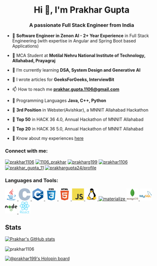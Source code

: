 <h1 align="center">Hi 👋, I'm Prakhar Gupta</h1>
<h3 align="center">A passionate Full Stack Engineer from India</h3>

- 🌱 **Software Engineer in Zenon AI - 2+ Year Experience** in Full Stack Engineering (with expertise in Angular and Spring Boot based Applications)
  
- 📝 MCA Student at **Motilal Nehru National Institute of Technology, Allahabad, Prayagraj**

- 🌱 I’m currently learning **DSA, System Design and Generative AI**

- 📝 I wrote articles for **GeeksForGeeks, InterviewBit**

- 📫 How to reach me **prakhar.gupta.1106@gmail.com**

- 🌱 Programming Languages **Java, C++, Python** 

- 🌱 **3rd Position** in Webster(Avishkar), a MNNIT Allahabad Hackathon

- 🌱 **Top 50** in HACK 36 4.0, Annual Hackathon of MNNIT Allahabad

- 🌱 **Top 20** in HACK 36 5.0, Annual Hackathon of MNNIT Allahabad

- 📄 Know about my experiences [here](https://drive.google.com/file/d/1b4ohSg9yrgIGdENkovQn56ZWIo8WOvPP/view?usp=sharing)

<h3 align="left">Connect with me:</h3>
<p align="left">
<a href="https://www.leetcode.com/prakhar1106" target="blank"><img align="center" src="https://raw.githubusercontent.com/rahuldkjain/github-profile-readme-generator/master/src/images/icons/Social/leet-code.svg" alt="prakhar1106" height="30" width="40" /></a>
<a href="https://twitter.com/1106_prakhar" target="blank"><img align="center" src="https://raw.githubusercontent.com/rahuldkjain/github-profile-readme-generator/master/src/images/icons/Social/twitter.svg" alt="1106_prakhar" height="30" width="40" /></a>
<a href="https://linkedin.com/in/prakharg199" target="blank"><img align="center" src="https://raw.githubusercontent.com/rahuldkjain/github-profile-readme-generator/master/src/images/icons/Social/linked-in-alt.svg" alt="prakharg199" height="30" width="40" /></a>
<a href="https://www.codechef.com/users/prakhar1106" target="blank"><img align="center" src="https://cdn.jsdelivr.net/npm/simple-icons@3.1.0/icons/codechef.svg" alt="prakhar1106" height="30" width="40" /></a>
<a href="https://www.hackerrank.com/prakhar_gupta_11" target="blank"><img align="center" src="https://raw.githubusercontent.com/rahuldkjain/github-profile-readme-generator/master/src/images/icons/Social/hackerrank.svg" alt="prakhar_gupta_11" height="30" width="40" /></a>
<a href="https://auth.geeksforgeeks.org/user/prakhargupta24/profile" target="blank"><img align="center" src="https://raw.githubusercontent.com/rahuldkjain/github-profile-readme-generator/master/src/images/icons/Social/geeks-for-geeks.svg" alt="prakhargupta24/profile" height="30" width="40" /></a>
</p>

<h3 align="left">Languages and Tools:</h3>
<p align="left"> </a> <a href="https://www.java.com" target="_blank" rel="noreferrer"> <img src="https://raw.githubusercontent.com/devicons/devicon/master/icons/java/java-original.svg" alt="java" width="40" height="40"/> </a> <a href="https://www.cprogramming.com/" target="_blank" rel="noreferrer"> <img src="https://raw.githubusercontent.com/devicons/devicon/master/icons/c/c-original.svg" alt="c" width="40" height="40"/> </a> <a href="https://www.w3schools.com/cpp/" target="_blank" rel="noreferrer"> <img src="https://raw.githubusercontent.com/devicons/devicon/master/icons/cplusplus/cplusplus-original.svg" alt="cplusplus" width="40" height="40"/> </a> <a href="https://www.w3schools.com/css/" target="_blank" rel="noreferrer"> <img src="https://raw.githubusercontent.com/devicons/devicon/master/icons/css3/css3-original-wordmark.svg" alt="css3" width="40" height="40"/> </a> <a href="https://www.w3.org/html/" target="_blank" rel="noreferrer"> <img src="https://raw.githubusercontent.com/devicons/devicon/master/icons/html5/html5-original-wordmark.svg" alt="html5" width="40" height="40"/> <a href="https://developer.mozilla.org/en-US/docs/Web/JavaScript" target="_blank" rel="noreferrer"> <img src="https://raw.githubusercontent.com/devicons/devicon/master/icons/javascript/javascript-original.svg" alt="javascript" width="40" height="40"/> </a> <a href="https://www.linux.org/" target="_blank" rel="noreferrer"> <img src="https://raw.githubusercontent.com/devicons/devicon/master/icons/linux/linux-original.svg" alt="linux" width="40" height="40"/> </a> <a href="https://materializecss.com/" target="_blank" rel="noreferrer"> <img src="https://raw.githubusercontent.com/prplx/svg-logos/5585531d45d294869c4eaab4d7cf2e9c167710a9/svg/materialize.svg" alt="materialize" width="40" height="40"/> </a> <a href="https://www.mongodb.com/" target="_blank" rel="noreferrer"> <img src="https://raw.githubusercontent.com/devicons/devicon/master/icons/mongodb/mongodb-original-wordmark.svg" alt="mongodb" width="40" height="40"/> </a> <a href="https://www.mysql.com/" target="_blank" rel="noreferrer"> <img src="https://raw.githubusercontent.com/devicons/devicon/master/icons/mysql/mysql-original-wordmark.svg" alt="mysql" width="40" height="40"/> </a> <a href="https://nodejs.org" target="_blank" rel="noreferrer"> <img src="https://raw.githubusercontent.com/devicons/devicon/master/icons/nodejs/nodejs-original-wordmark.svg" alt="nodejs" width="40" height="40"/> </a> <a href="https://reactjs.org/" target="_blank" rel="noreferrer"> <img src="https://raw.githubusercontent.com/devicons/devicon/master/icons/react/react-original-wordmark.svg" alt="react" width="40" height="40"/> </a> </p>

## Stats
[![Prakhar's GitHub stats](https://github-readme-stats.vercel.app/api?username=Prakhar1106&show_icons=true&theme=tokyonight)](https://github.com/Prakhar1106/github-readme-stats)
<p><img align="center" src="https://github-readme-stats.vercel.app/api/top-langs?username=prakhar1106&show_icons=true&locale=en&layout=compact" alt="prakhar1106" /></p>

[![@prakhar199's Holopin board](https://holopin.me/prakhar199)](https://holopin.io/@prakhar199)
